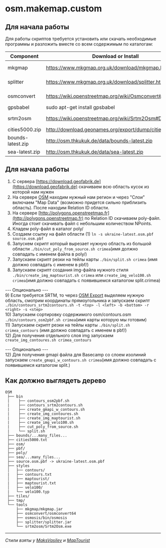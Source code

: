 # osm.makemap.custom

## Для начала работы
Для работы скриптов требуется установить или скачать необходимые программы и разложить вместе со всем содержимым по каталогам:
	
| Component         | Download or Install                                     | Comments |
|-------------------|---------------------------------------------------------|----------|
| mkgmap            | https://www.mkgmap.org.uk/download/mkgmap.html          | Copy to OSM/tools/mkgmap |
| splitter          | https://www.mkgmap.org.uk/download/splitter.html        | Copy to OSM/tools/splitter |
| osmconvert        | https://wiki.openstreetmap.org/wiki/Osmconvert#Linux    | Copy to OSM/tools/osmconvert |
| gpsbabel          | sudo apt-get install gpsbabel                           | - |
| srtm2osm          | https://wiki.openstreetmap.org/wiki/Srtm2Osm#Download   | Copy to OSM/tools/srtm2osm |
| cities5000.zip    | http://download.geonames.org/export/dump/cities5000.zip | Unpack to OSM |
| bounds-latest.zip | http://osm.thkukuk.de/data/bounds-latest.zip            | Unpack to OSM/bounds |
| sea-latest.zip    | http://osm.thkukuk.de/data/sea-latest.zip               | Unpack to OSM/sea |


## Для начала работы
1) С сервера [https://download.geofabrik.de](https://download.geofabrik.de) скачиваем всю область кусок из которой нам нужен  
2) На сервере [OSM](https://www.openstreetmap.org/export) находим нужный нам регион и через "Слои" включаем "Map Data" (возможно придется сильно приблизить область). После находим Relation ID области.  
3) На сервере [http://polygons.openstreetmap.fr](http://polygons.openstreetmap.fr) по Relation ID скачиваем poly-файл. Иногда стоит скачивать файл с небольшим количеством NPoints.  
4) Кладем poly-файл в каталог poly/
5) Создаем ссылку на файл области (1) `ln -s ukraine-latest.osm.pbf source.osm.pbf`  
6) Запускем скрипт который вырезает нужную область из большой области `./bin/cut_poly_from_source.sh crimea`(имя должно совпадать с именем файла в poly/)  
7) Запускаем скрипт резки на тейлы карты `./bin/split.sh crimea` (имя должно совпадать с именем в pbf/)  
8) Запускаем скрипт создания img-файла нужного стиля `./bin/create_img_maptourist.sh crimea` или `create_img_velo100.sh crimea`(имя должно совпадать с появившемся каталогом split.crimea)


--- Опционально ---  
9) Если требуется SRTM, то через [OSM Export](https://www.openstreetmap.org/export) выделяем нужную область, смотрим координаты прямоугольника и запускаем скрипт `./bin/contours_srtm2contours.sh -t <top> -l <left> -b <bottom> -r <right> -s <step>`   
10) Запускаем сортировку содержимого osm/contours.osm `./bin/contours_osm2pbf.sh crimea`(имя карты которую мы готовим)  
11) Запускаем скрипт резки на тейлы карты `./bin/split.sh crimea_contours` (имя должно совпадать с именем в pbf/)    
12) Для получения отдельного слоя img запускаем `create_img_contoures.sh crimea_contours`


--- Опционально ---  
12) Для получения gmapi файла для Basecamp со слоем изолиний запускаем `create_gmapi_w_contours.sh crimea`(имя должно совпадать с появившемся каталогом split.) 




## Как должно выглядеть дерево
```
OSM
 ├── bin
 |    ├── contours_osm2pbf.sh
 |    ├── contours_srtm2contours.sh
 |    ├── create_gmapi_w_contours.sh
 |    ├── create_img_contoures.sh
 |    ├── create_img_maptourist.sh
 |    ├── create_img_velo100.sh
 |    ├── cut_poly_from_source.sh
 |    └── split.sh
 ├── bounds/...many_files...
 ├── cities5000.txt
 ├── osm/
 ├── pbf/
 ├── poly/
 ├── sea/...many_files...
 ├── source.osm.pbf -> ukraine-latest.osm.pbf
 ├── styles
 │   ├── contours/
 |   ├── contours.txt
 │   ├── maptourist/
 |   ├── maptourist.txt
 │   ├── velo100/
 |   └── velo100.typ
 ├── tiles/
 ├── tmp/
 └── tools
     ├── mkgmap/mkgmap.jar
     ├── osmconvert/osmconvert64
     ├── osmosis/bin/osmosis
     ├── splitter/splitter.jar
     └── srtm2osm/Srtm2Osm.exe
```
---
*Стили взяты у [MaksVasilev](https://github.com/MaksVasilev/stranger-garmin) и [MapTourist](https://maptourist.org/)*
